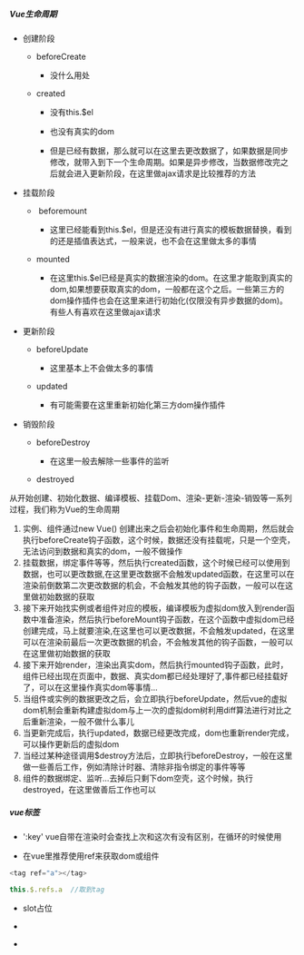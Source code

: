 ##### Vue生命周期

- 创建阶段

  - beforeCreate

    - 没什么用处

  - created

    - 没有this.$el

    - 也没有真实的dom

    - 但是已经有数据，那么就可以在这里去更改数据了，如果数据是同步修改，就带入到下一个生命周期。如果是异步修改，当数据修改完之后就会进入更新阶段，在这里做ajax请求是比较推荐的方法	

- 挂载阶段

  - ​	beforemount
    - 这里已经能看到this.$el，但是还没有进行真实的模板数据替换，看到的还是插值表达式，一般来说，也不会在这里做太多的事情

  - mounted
    - 在这里this.$el已经是真实的数据渲染的dom。在这里才能取到真实的dom,如果想要获取真实的dom，一般都在这个之后。一些第三方的dom操作插件也会在这里来进行初始化(仅限没有异步数据的dom)。有些人有喜欢在这里做ajax请求

- 更新阶段
  - beforeUpdate
    - 这里基本上不会做太多的事情

  - updated
    - 有可能需要在这里重新初始化第三方dom操作插件

- 销毁阶段

  - beforeDestroy

    - 在这里一般去解除一些事件的监听

  - destroyed

    

从开始创建、初始化数据、编译模板、挂载Dom、渲染-更新-渲染-销毁等一系列过程，我们称为Vue的生命周期

1. 实例、组件通过new Vue() 创建出来之后会初始化事件和生命周期，然后就会执行beforeCreate钩子函数，这个时候，数据还没有挂载呢，只是一个空壳，无法访问到数据和真实的dom，一般不做操作
2. 挂载数据，绑定事件等等，然后执行created函数，这个时候已经可以使用到数据，也可以更改数据,在这里更改数据不会触发updated函数，在这里可以在渲染前倒数第二次更改数据的机会，不会触发其他的钩子函数，一般可以在这里做初始数据的获取
3. 接下来开始找实例或者组件对应的模板，编译模板为虚拟dom放入到render函数中准备渲染，然后执行beforeMount钩子函数，在这个函数中虚拟dom已经创建完成，马上就要渲染,在这里也可以更改数据，不会触发updated，在这里可以在渲染前最后一次更改数据的机会，不会触发其他的钩子函数，一般可以在这里做初始数据的获取
4. 接下来开始render，渲染出真实dom，然后执行mounted钩子函数，此时，组件已经出现在页面中，数据、真实dom都已经处理好了,事件都已经挂载好了，可以在这里操作真实dom等事情...
5. 当组件或实例的数据更改之后，会立即执行beforeUpdate，然后vue的虚拟dom机制会重新构建虚拟dom与上一次的虚拟dom树利用diff算法进行对比之后重新渲染，一般不做什么事儿
6. 当更新完成后，执行updated，数据已经更改完成，dom也重新render完成，可以操作更新后的虚拟dom
7. 当经过某种途径调用$destroy方法后，立即执行beforeDestroy，一般在这里做一些善后工作，例如清除计时器、清除非指令绑定的事件等等
8. 组件的数据绑定、监听...去掉后只剩下dom空壳，这个时候，执行destroyed，在这里做善后工作也可以

##### vue标签

- ':key' vue自带在渲染时会查找上次和这次有没有区别，在循环的时候使用

- 在vue里推荐使用ref来获取dom或组件

```js
<tag ref="a"></tag>

this.$.refs.a  //取到tag
```

- slot占位

- ```js
  
  ```

- 